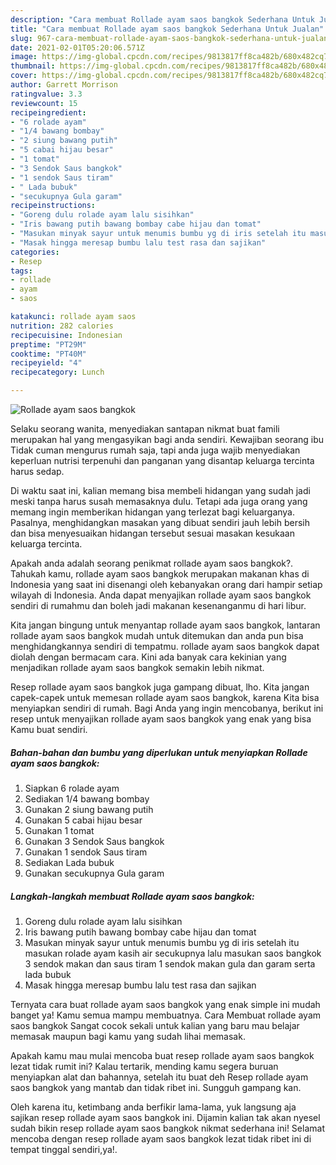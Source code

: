 ```yaml
---
description: "Cara membuat Rollade ayam saos bangkok Sederhana Untuk Jualan"
title: "Cara membuat Rollade ayam saos bangkok Sederhana Untuk Jualan"
slug: 967-cara-membuat-rollade-ayam-saos-bangkok-sederhana-untuk-jualan
date: 2021-02-01T05:20:06.571Z
image: https://img-global.cpcdn.com/recipes/9813817ff8ca482b/680x482cq70/rollade-ayam-saos-bangkok-foto-resep-utama.jpg
thumbnail: https://img-global.cpcdn.com/recipes/9813817ff8ca482b/680x482cq70/rollade-ayam-saos-bangkok-foto-resep-utama.jpg
cover: https://img-global.cpcdn.com/recipes/9813817ff8ca482b/680x482cq70/rollade-ayam-saos-bangkok-foto-resep-utama.jpg
author: Garrett Morrison
ratingvalue: 3.3
reviewcount: 15
recipeingredient:
- "6 rolade ayam"
- "1/4 bawang bombay"
- "2 siung bawang putih"
- "5 cabai hijau besar"
- "1 tomat"
- "3 Sendok Saus bangkok"
- "1 sendok Saus tiram"
- " Lada bubuk"
- "secukupnya Gula garam"
recipeinstructions:
- "Goreng dulu rolade ayam lalu sisihkan"
- "Iris bawang putih bawang bombay cabe hijau dan tomat"
- "Masukan minyak sayur untuk menumis bumbu yg di iris setelah itu masukan rolade ayam kasih air secukupnya lalu masukan saos bangkok 3 sendok makan dan saus tiram 1 sendok makan gula dan garam serta lada bubuk"
- "Masak hingga meresap bumbu lalu test rasa dan sajikan"
categories:
- Resep
tags:
- rollade
- ayam
- saos

katakunci: rollade ayam saos 
nutrition: 282 calories
recipecuisine: Indonesian
preptime: "PT29M"
cooktime: "PT40M"
recipeyield: "4"
recipecategory: Lunch

---
```



![Rollade ayam saos bangkok](https://img-global.cpcdn.com/recipes/9813817ff8ca482b/680x482cq70/rollade-ayam-saos-bangkok-foto-resep-utama.jpg)

Selaku seorang wanita, menyediakan santapan nikmat buat famili merupakan hal yang mengasyikan bagi anda sendiri. Kewajiban seorang ibu Tidak cuman mengurus rumah saja, tapi anda juga wajib menyediakan keperluan nutrisi terpenuhi dan panganan yang disantap keluarga tercinta harus sedap.

Di waktu  saat ini, kalian memang bisa membeli hidangan yang sudah jadi meski tanpa harus susah memasaknya dulu. Tetapi ada juga orang yang memang ingin memberikan hidangan yang terlezat bagi keluarganya. Pasalnya, menghidangkan masakan yang dibuat sendiri jauh lebih bersih dan bisa menyesuaikan hidangan tersebut sesuai masakan kesukaan keluarga tercinta. 



Apakah anda adalah seorang penikmat rollade ayam saos bangkok?. Tahukah kamu, rollade ayam saos bangkok merupakan makanan khas di Indonesia yang saat ini disenangi oleh kebanyakan orang dari hampir setiap wilayah di Indonesia. Anda dapat menyajikan rollade ayam saos bangkok sendiri di rumahmu dan boleh jadi makanan kesenanganmu di hari libur.

Kita jangan bingung untuk menyantap rollade ayam saos bangkok, lantaran rollade ayam saos bangkok mudah untuk ditemukan dan anda pun bisa menghidangkannya sendiri di tempatmu. rollade ayam saos bangkok dapat diolah dengan bermacam cara. Kini ada banyak cara kekinian yang menjadikan rollade ayam saos bangkok semakin lebih nikmat.

Resep rollade ayam saos bangkok juga gampang dibuat, lho. Kita jangan capek-capek untuk memesan rollade ayam saos bangkok, karena Kita bisa menyiapkan sendiri di rumah. Bagi Anda yang ingin mencobanya, berikut ini resep untuk menyajikan rollade ayam saos bangkok yang enak yang bisa Kamu buat sendiri.

<!--inarticleads1-->

##### Bahan-bahan dan bumbu yang diperlukan untuk menyiapkan Rollade ayam saos bangkok:

1. Siapkan 6 rolade ayam
1. Sediakan 1/4 bawang bombay
1. Gunakan 2 siung bawang putih
1. Gunakan 5 cabai hijau besar
1. Gunakan 1 tomat
1. Gunakan 3 Sendok Saus bangkok
1. Gunakan 1 sendok Saus tiram
1. Sediakan  Lada bubuk
1. Gunakan secukupnya Gula garam




<!--inarticleads2-->

##### Langkah-langkah membuat Rollade ayam saos bangkok:

1. Goreng dulu rolade ayam lalu sisihkan
1. Iris bawang putih bawang bombay cabe hijau dan tomat
1. Masukan minyak sayur untuk menumis bumbu yg di iris setelah itu masukan rolade ayam kasih air secukupnya lalu masukan saos bangkok 3 sendok makan dan saus tiram 1 sendok makan gula dan garam serta lada bubuk
1. Masak hingga meresap bumbu lalu test rasa dan sajikan




Ternyata cara buat rollade ayam saos bangkok yang enak simple ini mudah banget ya! Kamu semua mampu membuatnya. Cara Membuat rollade ayam saos bangkok Sangat cocok sekali untuk kalian yang baru mau belajar memasak maupun bagi kamu yang sudah lihai memasak.

Apakah kamu mau mulai mencoba buat resep rollade ayam saos bangkok lezat tidak rumit ini? Kalau tertarik, mending kamu segera buruan menyiapkan alat dan bahannya, setelah itu buat deh Resep rollade ayam saos bangkok yang mantab dan tidak ribet ini. Sungguh gampang kan. 

Oleh karena itu, ketimbang anda berfikir lama-lama, yuk langsung aja sajikan resep rollade ayam saos bangkok ini. Dijamin kalian tak akan nyesel sudah bikin resep rollade ayam saos bangkok nikmat sederhana ini! Selamat mencoba dengan resep rollade ayam saos bangkok lezat tidak ribet ini di tempat tinggal sendiri,ya!.

